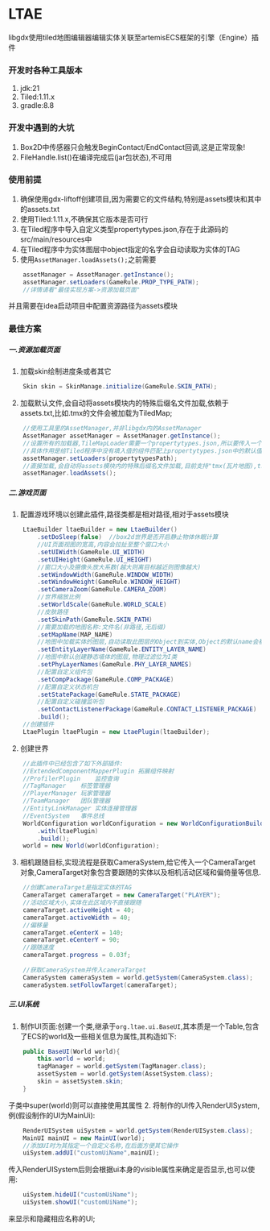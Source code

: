# LTAE
libgdx使用tiled地图编辑器编辑实体关联至artemisECS框架的引擎（Engine）插件

### 开发时各种工具版本
1. jdk:21
2. Tiled:1.11.x
3. gradle:8.8

### 开发中遇到的大坑
1. Box2D中传感器只会触发BeginContact/EndContact回调,这是正常现象!
2. FileHandle.list()在编译完成后(jar包状态),不可用

### 使用前提
1. 确保使用gdx-liftoff创建项目,因为需要它的文件结构,特别是assets模块和其中的assets.txt
2. 使用Tiled:1.11.x,不确保其它版本是否可行
3. 在Tiled程序中导入自定义类型propertytypes.json,存在于此源码的src/main/resources中
4. 在Tiled程序中为实体图层中object指定的名字会自动读取为实体的TAG
5. 使用`AssetManager.loadAssets();`之前需要
```java
    assetManager = AssetManager.getInstance(); 
    assetManager.setLoaders(GameRule.PROP_TYPE_PATH);
    //详情请看"最佳实现方案->资源加载页面"
```   
并且需要在idea启动项目中配置资源路径为assets模块

### 最佳方案
##### 一.资源加载页面
1. 加载skin绘制进度条或者其它
```java
    Skin skin = SkinManage.initialize(GameRule.SKIN_PATH);
```
2. 加载默认文件,会自动将assets模块内的特殊后缀名文件加载,依赖于assets.txt,比如.tmx的文件会被加载为TiledMap;
```java
    //使用工具里的AssetManager,并非libgdx内的AssetManager
    AssetManager assetManager = AssetManager.getInstance();
    //设置所有的加载器,TileMapLoader需要一个propertytypes.json,所以要传入一个path
    //具体作用是给Tiled程序中没有填入值的组件匹配上propertytypes.json中的默认值
    assetManager.setLoaders(propertytypesPath);
    //直接加载,会自动将assets模块内的特殊后缀名文件加载,目前支持"tmx(瓦片地图),tree(行为树)"
    assetManager.loadAssets();
```

##### 二.游戏页面
1. 配置游戏环境以创建此插件,路径类都是相对路径,相对于assets模块
```java
    LtaeBuilder ltaeBuilder = new LtaeBuilder()
        .setDoSleep(false)  //box2d世界是否开启静止物体休眠计算
        //UI页面视图的宽高,内容会拉扯至整个窗口大小
        .setUIWidth(GameRule.UI_WIDTH)  
        .setUIHeight(GameRule.UI_HEIGHT)
        //窗口大小及摄像头放大系数(越大则离目标越近则图像越大)
        .setWindowWidth(GameRule.WINDOW_WIDTH) 
        .setWindowHeight(GameRule.WINDOW_HEIGHT)
        .setCameraZoom(GameRule.CAMERA_ZOOM)
        //世界缩放比例
        .setWorldScale(GameRule.WORLD_SCALE)
        //皮肤路径
        .setSkinPath(GameRule.SKIN_PATH)
        //需要加载的地图名称:文件名(非路径,无后缀)
        .setMapName(MAP_NAME)
        //地图中加载实体的图层,自动读取此图层的Object到实体,Object的默认name会被载入为实体的TAG
        .setEntityLayerName(GameRule.ENTITY_LAYER_NAME)
        //地图中默认创建静态墙体的图层,物理过滤位为I类
        .setPhyLayerNames(GameRule.PHY_LAYER_NAMES)
        //配置自定义组件包
        .setCompPackage(GameRule.COMP_PACKAGE)
        //配置自定义状态机包
        .setStatePackage(GameRule.STATE_PACKAGE)
        //配置自定义碰撞监听包
        .setContactListenerPackage(GameRule.CONTACT_LISTENER_PACKAGE)
        .build();
    //创建插件
    LtaePlugin ltaePlugin = new LtaePlugin(ltaeBuilder);
```
2. 创建世界
```java
    //此插件中已经包含了如下外部插件:
    //ExtendedComponentMapperPlugin 拓展组件映射
    //ProfilerPlugin    监控查询
    //TagManager    标签管理器
    //PlayerManager 玩家管理器
    //TeamManager   团队管理器
    //EntityLinkManager 实体连接管理器
    //EventSystem   事件总线
    WorldConfiguration worldConfiguration = new WorldConfigurationBuilder()
        .with(ltaePlugin)
        .build();
    world = new World(worldConfiguration);
```
3. 相机跟随目标,实现流程是获取CameraSystem,给它传入一个CameraTarget对象,CameraTarget对象包含要跟随的实体以及相机活动区域和偏倚量等信息.
```java
    //创建CameraTarget是指定实体的TAG
    CameraTarget cameraTarget = new CameraTarget("PLAYER");
    //活动区域大小,实体在此区域内不直接跟随
    cameraTarget.activeHeight = 40;
    cameraTarget.activeWidth = 40;
    //偏移量
    cameraTarget.eCenterX = 140;
    cameraTarget.eCenterY = 90;
    //跟随速度
    cameraTarget.progress = 0.03f;
    
    //获取CameraSystem并传入cameraTarget
    CameraSystem cameraSystem = world.getSystem(CameraSystem.class);
    cameraSystem.setFollowTarget(cameraTarget);
```

##### 三.UI系统
1. 制作UI页面:创建一个类,继承于`org.ltae.ui.BaseUI`,其本质是一个Table,包含了ECS的world及一些相关信息为属性,其构造如下:
```java
    public BaseUI(World world){
        this.world = world;
        tagManager = world.getSystem(TagManager.class);
        assetSystem = world.getSystem(AssetSystem.class);
        skin = assetSystem.skin;
    }
```
子类中super(world)则可以直接使用其属性
2. 将制作的UI传入RenderUISystem,例(假设制作的UI为MainUi):
```java
    RenderUISystem uiSystem = world.getSystem(RenderUISystem.class);
    MainUI mainUI = new MainUI(world);
    //添加UI时为其指定一个自定义名称,在后面方便其它操作
    uiSystem.addUI("customUiName",mainUI);
```
传入RenderUISystem后则会根据ui本身的visible属性来确定是否显示,也可以使用:
```java
    uiSystem.hideUI("customUiName");
    uiSystem.showUI("customUiName");
```
来显示和隐藏相应名称的UI;